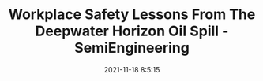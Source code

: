 ---
"title": "Workplace Safety Lessons From The Deepwater Horizon Oil Spill - SemiEngineering"
"date": "2021-11-18 8:5:15"
"feed_name": "GOOGLENEWSDRILLING"
"feed_website": "https://news.google.com/search?q=drilling%2Bincident&hl=en-US&gl=US&ceid=US:en"
"feed_rss": "https://news.google.com/rss/search?q=drilling%2Bincident&hl=en-US&gl=US&ceid=US:en"
"link": "https://semiengineering.com/workplace-safety-lessons-from-the-deepwater-horizon-oil-spill/"
"source": "{'href': 'https://semiengineering.com', 'title': 'SemiEngineering'}"
"file": "_posts/2021-1-1-9c0a207fdb623dfdc1fb2b4f07bcbf2a73e1e53e.md"
"accident": "0"
"drilling": "0"
"dead": "0"
"injured": "0"
"arrested": "0"
"place": "unknown place"
"where": "unknown site"
"causes": "unknown"
"place_uri": "unknown place"
---